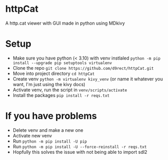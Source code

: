 # httpCat
A http.cat viewer with GUI made in python using MDkivy

# Setup
 -  Make sure you have python (< 3.10) with venv instlaled ```python -m pip install --upgrade pip setuptools virtualenv ```
 - Clone the repo ```git clone https://github.com/d9rect/httpCat.git ```
 - Move into project directory ```cd httpCat```
 - Create venv ```python -m virtualenv kivy_venv``` (or name it whatever you want, I'm just using the kivy docs)
 - Activate venv, run the script in ``` venv/scripts/activate ```
 - Install the packages ```pip install -r reqs.txt```

# If you have problems
 - Delete venv and make a new one
 - Activate new venv
 - Run ```python -m pip install -U pip```
 - Run ```python -m pip install -U --force-reinstall -r reqs.txt```
 - Hopfully this solves the issue with not being able to import sdl2
